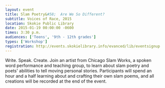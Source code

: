 ```yaml
---
layout: event
title: Slam Poetry&#58;  Are We So Different?
subtitle: Voices of Race, 2015
location: Skokie Public Library
date: 2015-01-19 00:00:00 -0600
times: 3:30 p.m.
audiences: ['Teens', '9th - 12th grades']
types: ['Workshop']
registration: http://events.skokielibrary.info/evanced/lib/eventsignup.asp?ID=22320
---
```

Write. Speak. Create. Join an artist from Chicago Slam Works, a spoken word performance and teaching group, to learn about slam poetry and poets' abilities to tell moving personal stories. Participants will spend an hour and a half learning about and crafting their own slam poems, and all creations will be recorded at the end of the event.
